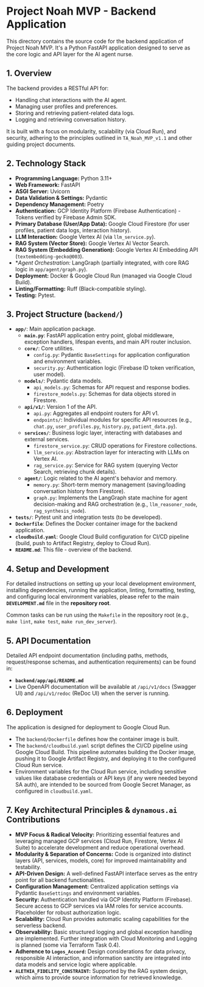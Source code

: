 # Project Noah MVP - Backend Application

This directory contains the source code for the backend application of Project Noah MVP. It's a Python FastAPI application designed to serve as the core logic and API layer for the AI agent nurse.

## 1. Overview

The backend provides a RESTful API for:
*   Handling chat interactions with the AI agent.
*   Managing user profiles and preferences.
*   Storing and retrieving patient-related data logs.
*   Logging and retrieving conversation history.

It is built with a focus on modularity, scalability (via Cloud Run), and security, adhering to the principles outlined in `TA_Noah_MVP_v1.1` and other guiding project documents.

## 2. Technology Stack

*   **Programming Language:** Python 3.11+
*   **Web Framework:** FastAPI
*   **ASGI Server:** Uvicorn
*   **Data Validation & Settings:** Pydantic
*   **Dependency Management:** Poetry
*   **Authentication:** GCP Identity Platform (Firebase Authentication) - Tokens verified by Firebase Admin SDK.
*   **Primary Database (User/App Data):** Google Cloud Firestore (for user profiles, patient data logs, interaction history).
*   **LLM Interaction:** Google Vertex AI (via `llm_service.py`).
*   **RAG System (Vector Store):** Google Vertex AI Vector Search.
*   **RAG System (Embedding Generation):** Google Vertex AI Embedding API (`textembedding-gecko@003`).
*   **Agent Orchestration:* LangGraph (partially integrated, with core RAG logic in `app/agent/graph.py`).
*   **Deployment:** Docker & Google Cloud Run (managed via Google Cloud Build).
*   **Linting/Formatting:** Ruff (Black-compatible styling).
*   **Testing:** Pytest.

## 3. Project Structure (`backend/`)

*   **`app/`**: Main application package.
    *   **`main.py`**: FastAPI application entry point, global middleware, exception handlers, lifespan events, and main API router inclusion.
    *   **`core/`**: Core utilities.
        *   `config.py`: Pydantic `BaseSettings` for application configuration and environment variables.
        *   `security.py`: Authentication logic (Firebase ID token verification, user model).
    *   **`models/`**: Pydantic data models.
        *   `api_models.py`: Schemas for API request and response bodies.
        *   `firestore_models.py`: Schemas for data objects stored in Firestore.
    *   **`api/v1/`**: Version 1 of the API.
        *   `api.py`: Aggregates all endpoint routers for API v1.
        *   `endpoints/`: Individual modules for specific API resources (e.g., `chat.py`, `user_profiles.py`, `history.py`, `patient_data.py`).
    *   **`services/`**: Business logic layer, interacting with databases and external services.
        *   `firestore_service.py`: CRUD operations for Firestore collections.
        *   `llm_service.py`: Abstraction layer for interacting with LLMs on Vertex AI.
        *   `rag_service.py`: Service for RAG system (querying Vector Search, retrieving chunk details).
    *   **`agent/`**: Logic related to the AI agent's behavior and memory.
        *   `memory.py`: Short-term memory management (saving/loading conversation history from Firestore).
        *   `graph.py`: Implements the LangGraph state machine for agent decision-making and RAG orchestration (e.g., `llm_reasoner_node`, `rag_synthesis_node`).
*   **`tests/`**: Pytest unit and integration tests (to be developed).
*   **`Dockerfile`**: Defines the Docker container image for the backend application.
*   **`cloudbuild.yaml`**: Google Cloud Build configuration for CI/CD pipeline (build, push to Artifact Registry, deploy to Cloud Run).
*   **`README.md`**: This file - overview of the backend.

## 4. Setup and Development

For detailed instructions on setting up your local development environment, installing dependencies, running the application, linting, formatting, testing, and configuring local environment variables, please refer to the main **`DEVELOPMENT.md`** file in the **repository root**.

Common tasks can be run using the `Makefile` in the repository root (e.g., `make lint`, `make test`, `make run_dev_server`).

## 5. API Documentation

Detailed API endpoint documentation (including paths, methods, request/response schemas, and authentication requirements) can be found in:
*   **`backend/app/api/README.md`**
*   Live OpenAPI documentation will be available at `/api/v1/docs` (Swagger UI) and `/api/v1/redoc` (ReDoc UI) when the server is running.

## 6. Deployment

The application is designed for deployment to Google Cloud Run.
*   The `backend/Dockerfile` defines how the container image is built.
*   The `backend/cloudbuild.yaml` script defines the CI/CD pipeline using Google Cloud Build. This pipeline automates building the Docker image, pushing it to Google Artifact Registry, and deploying it to the configured Cloud Run service.
*   Environment variables for the Cloud Run service, including sensitive values like database credentials or API keys (if any were needed beyond SA auth), are intended to be sourced from Google Secret Manager, as configured in `cloudbuild.yaml`.

## 7. Key Architectural Principles & `dynamous.ai` Contributions

*   **MVP Focus & Radical Velocity:** Prioritizing essential features and leveraging managed GCP services (Cloud Run, Firestore, Vertex AI Suite) to accelerate development and reduce operational overhead.
*   **Modularity & Separation of Concerns:** Code is organized into distinct layers (API, services, models, core) for improved maintainability and testability.
*   **API-Driven Design:** A well-defined FastAPI interface serves as the entry point for all backend functionalities.
*   **Configuration Management:** Centralized application settings via Pydantic `BaseSettings` and environment variables.
*   **Security:** Authentication handled via GCP Identity Platform (Firebase). Secure access to GCP services via IAM roles for service accounts. Placeholder for robust authorization logic.
*   **Scalability:** Cloud Run provides automatic scaling capabilities for the serverless backend.
*   **Observability:** Basic structured logging and global exception handling are implemented. Further integration with Cloud Monitoring and Logging is planned (some via Terraform Task 0.4).
*   **Adherence to `Logos_Accord`:** Design considerations for data privacy, responsible AI interaction, and information sanctity are integrated into data models and service logic where applicable.
*   **`ALETHIA_FIDELITY_CONSTRAINT`:** Supported by the RAG system design, which aims to provide source information for retrieved knowledge.
